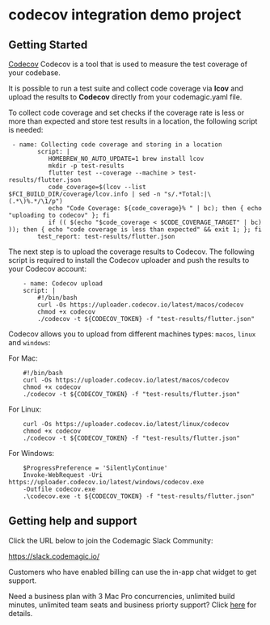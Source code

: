 # codecov integration demo project



## Getting Started

[Codecov](https://about.codecov.io/) Codecov is a tool that is used to measure the test coverage of your codebase.

It is possible to run a test suite and collect code coverage via **lcov** and upload the results to **Codecov** directly from your codemagic.yaml file.

To collect code coverage and set checks if the coverage rate is less or more than expected and store test results in a location, the following script is needed:
```
 - name: Collecting code coverage and storing in a location
        script: |
           HOMEBREW_NO_AUTO_UPDATE=1 brew install lcov
           mkdir -p test-results 
           flutter test --coverage --machine > test-results/flutter.json  
           code_coverage=$(lcov --list $FCI_BUILD_DIR/coverage/lcov.info | sed -n "s/.*Total:|\(.*\)%.*/\1/p")
           echo "Code Coverage: ${code_coverage}% " | bc); then { echo "uploading to codecov" }; fi 
           if (( $(echo "$code_coverage < $CODE_COVERAGE_TARGET" | bc) )); then { echo "code coverage is less than expected" && exit 1; }; fi                  
        test_report: test-results/flutter.json  
```
The next step is to upload the coverage results to Codecov. The following script is required to install the Codecov uploader and push the results to your Codecov account:
```
    - name: Codecov upload
    script: |
        #!/bin/bash
        curl -Os https://uploader.codecov.io/latest/macos/codecov
        chmod +x codecov
        ./codecov -t ${CODECOV_TOKEN} -f "test-results/flutter.json" 
```
Codecov allows you to upload from different machines types: `macos`, `linux` and `windows`:

For Mac:
```
    #!/bin/bash
    curl -Os https://uploader.codecov.io/latest/macos/codecov
    chmod +x codecov
    ./codecov -t ${CODECOV_TOKEN} -f "test-results/flutter.json" 
```

For Linux:

```
    curl -Os https://uploader.codecov.io/latest/linux/codecov
    chmod +x codecov
    ./codecov -t ${CODECOV_TOKEN} -f "test-results/flutter.json" 
```

For Windows:

```
    $ProgressPreference = 'SilentlyContinue'
    Invoke-WebRequest -Uri https://uploader.codecov.io/latest/windows/codecov.exe 
    -Outfile codecov.exe
    .\codecov.exe -t ${CODECOV_TOKEN} -f "test-results/flutter.json" 
```


## Getting help and support 

Click the URL below to join the Codemagic Slack Community:

https://slack.codemagic.io/

Customers who have enabled billing can use the in-app chat widget to get support.

Need a business plan with 3 Mac Pro concurrencies, unlimited build minutes, unlimited team seats and business priorty support? Click [here](https://codemagic.io/pricing/) for details.

